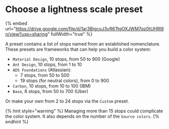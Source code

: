 # Choose a lightness scale preset

{% embed url="https://drive.google.com/file/d/1ar3BigcoJ3vR6TtgOXJWM7qz0tUHRl9n/view?usp=sharing" fullWidth="true" %}

A preset contains a list of stops named from an established nomenclature. These presets are frameworks that can help you build a color system:

* `Material Design`, 10 stops, from 50 to 900 (Google)
* `Ant Design`, 10 stops, from 1 to 10
* `ADS Foundations` (Atlassian):
  * 7 stops, from 50 to 500
  * 19 stops (for neutral colors), from 0 to 900
* `Carbon`, 10 stops, from 10 to 100 (IBM)
* `Base`, 8 stops, from 50 to 700 (Uber)

Or make your own from 2 to 24 stops via the `Custom` preset.

{% hint style="warning" %}
Managing more than 15 stops could complicate the color system. It also depends on the number of the `Source colors`.
{% endhint %}
